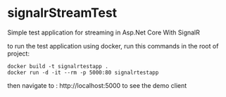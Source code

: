 # signalrStreamTest
Simple test application for streaming in Asp.Net Core With SignalR

to run the test application using docker, run this commands in the root of project:
```
docker build -t signalrtestapp .
docker run -d -it --rm -p 5000:80 signalrtestapp
```

then navigate to : http://localhost:5000 to see the demo client
